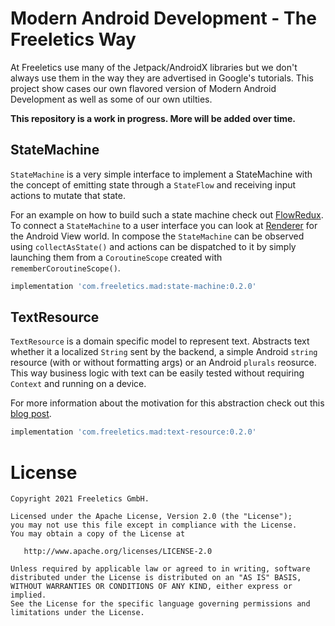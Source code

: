 # Modern Android Development - The Freeletics Way

At Freeletics use many of the Jetpack/AndroidX libraries but we don't
always use them in the way they are advertised in Google's tutorials.
This project show cases our own flavored version of Modern Android Development
as well as some of our own utilties.

**This repository is a work in progress. More will be added over time.**

## StateMachine

`StateMachine` is a very simple interface to implement a StateMachine with the concept of emitting
state through a `StateFlow` and receiving input actions to mutate that state.

For an example on how to build such a state machine check out [FlowRedux][2]. To connect a
`StateMachine` to a user interface you can look at [Renderer][3] for the Android View world.
In compose the `StateMachine` can be observed using `collectAsState()` and actions can be dispatched
to it by simply launching them from a `CoroutineScope` created with `rememberCoroutineScope()`.

```groovy
implementation 'com.freeletics.mad:state-machine:0.2.0'
```

## TextResource

`TextResource` is a domain specific model to represent text. Abstracts text
whether it a localized `String` sent by the backend, a simple Android `string`
resource (with or without formatting args) or an Android `plurals` reosurce.
This way business logic with text can be easily tested without requiring
`Context` and running on a device.

For more information about the motivation for this abstraction check out this
[blog post][1].

```groovy
implementation 'com.freeletics.mad:text-resource:0.2.0'
```

# License

```
Copyright 2021 Freeletics GmbH.

Licensed under the Apache License, Version 2.0 (the "License");
you may not use this file except in compliance with the License.
You may obtain a copy of the License at

   http://www.apache.org/licenses/LICENSE-2.0

Unless required by applicable law or agreed to in writing, software
distributed under the License is distributed on an "AS IS" BASIS,
WITHOUT WARRANTIES OR CONDITIONS OF ANY KIND, either express or implied.
See the License for the specific language governing permissions and
limitations under the License.
```

  [1]: https://freeletics.engineering/2021/01/22/abstraction-text-resource.html
  [2]: https://freeletics.github.io/FlowRedux/dsl/
  [3]: https://github.com/gabrielittner/renderer
